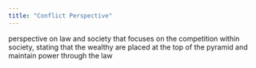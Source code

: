 ```yaml
---
title: "Conflict Perspective"
---
```

perspective on law and society that focuses on the competition within society, stating that the wealthy are placed at the top of the pyramid and maintain power through the law

